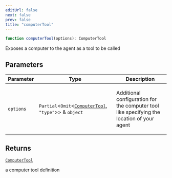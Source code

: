 ```yaml
---
editUrl: false
next: false
prev: false
title: "computerTool"
---
```


```ts
function computerTool(options): ComputerTool
```

Exposes a computer to the agent as a tool to be called

## Parameters

<table>
<thead>
<tr>
<th>Parameter</th>
<th>Type</th>
<th>Description</th>
</tr>
</thead>
<tbody>
<tr>
<td>

`options`

</td>
<td>

`Partial`\<`Omit`\<[`ComputerTool`](/openai-agents-js/openai/agents/type-aliases/computertool/), `"type"`\>\> & `object`

</td>
<td>

Additional configuration for the computer tool like specifying the location of your agent

</td>
</tr>
</tbody>
</table>

## Returns

[`ComputerTool`](/openai-agents-js/openai/agents/type-aliases/computertool/)

a computer tool definition
